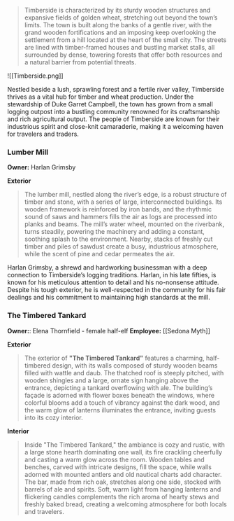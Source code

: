 
>Timberside is characterized by its sturdy wooden structures and expansive fields of golden wheat, stretching out beyond the town’s limits. The town is built along the banks of a gentle river, with the grand wooden fortifications and an imposing keep overlooking the settlement from a hill located at the heart of the small city. The streets are lined with timber-framed houses and bustling market stalls, all surrounded by dense, towering forests that offer both resources and a natural barrier from potential threats.

![[Timberside.png]]

Nestled beside a lush, sprawling forest and a fertile river valley, Timberside thrives as a vital hub for timber and wheat production. Under the stewardship of Duke Garret Campbell, the town has grown from a small logging outpost into a bustling community renowned for its craftsmanship and rich agricultural output. The people of Timberside are known for their industrious spirit and close-knit camaraderie, making it a welcoming haven for travelers and traders.

### Lumber Mill

**Owner:** Harlan Grimsby

**Exterior**

>The lumber mill, nestled along the river’s edge, is a robust structure of timber and stone, with a series of large, interconnected buildings. Its wooden framework is reinforced by iron bands, and the rhythmic sound of saws and hammers fills the air as logs are processed into planks and beams. The mill’s water wheel, mounted on the riverbank, turns steadily, powering the machinery and adding a constant, soothing splash to the environment. Nearby, stacks of freshly cut timber and piles of sawdust create a busy, industrious atmosphere, while the scent of pine and cedar permeates the air.

Harlan Grimsby, a shrewd and hardworking businessman with a deep connection to Timberside’s logging traditions. Harlan, in his late fifties, is known for his meticulous attention to detail and his no-nonsense attitude. Despite his tough exterior, he is well-respected in the community for his fair dealings and his commitment to maintaining high standards at the mill.

### The Timbered Tankard

**Owner:**: Elena Thornfield - female half-elf
**Employee:** [[Sedona Myth]]

**Exterior**

>The exterior of **"The Timbered Tankard"** features a charming, half-timbered design, with its walls composed of sturdy wooden beams filled with wattle and daub. The thatched roof is steeply pitched, with wooden shingles and a large, ornate sign hanging above the entrance, depicting a tankard overflowing with ale. The building’s façade is adorned with flower boxes beneath the windows, where colorful blooms add a touch of vibrancy against the dark wood, and the warm glow of lanterns illuminates the entrance, inviting guests into its cozy interior.

**Interior**

>Inside "The Timbered Tankard," the ambiance is cozy and rustic, with a large stone hearth dominating one wall, its fire crackling cheerfully and casting a warm glow across the room. Wooden tables and benches, carved with intricate designs, fill the space, while walls adorned with mounted antlers and old nautical charts add character. The bar, made from rich oak, stretches along one side, stocked with barrels of ale and spirits. Soft, warm light from hanging lanterns and flickering candles complements the rich aroma of hearty stews and freshly baked bread, creating a welcoming atmosphere for both locals and travelers.